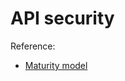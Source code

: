 # API security

Reference:
- [Maturity model](https://curity.io/resources/learn/the-api-security-maturity-model/)
